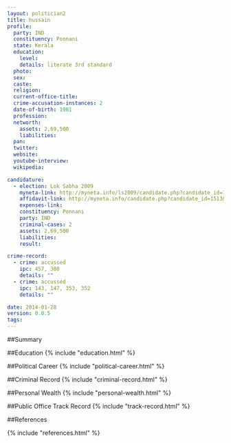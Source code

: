 ```yaml
---
layout: politician2
title: hussain
profile: 
  party: IND
  constituency: Ponnani
  state: Kerala
  education: 
    level: 
    details: literate 3rd standard
  photo: 
  sex: 
  caste: 
  religion: 
  current-office-title: 
  crime-accusation-instances: 2
  date-of-birth: 1981
  profession: 
  networth: 
    assets: 2,69,500
    liabilities: 
  pan: 
  twitter: 
  website: 
  youtube-interview: 
  wikipedia: 

candidature: 
  - election: Lok Sabha 2009
    myneta-link: http://myneta.info/ls2009/candidate.php?candidate_id=1513
    affidavit-link: http://myneta.info/candidate.php?candidate_id=1513&scan=original
    expenses-link: 
    constituency: Ponnani 
    party: IND
    criminal-cases: 2
    assets: 2,69,500
    liabilities: 
    result:  

crime-record: 
  - crime: accussed
    ipc: 457, 380
    details: "" 
  - crime: accussed
    ipc: 143, 147, 353, 352
    details: "" 

date: 2014-01-28
version: 0.0.5
tags: 
---
```

##Summary


##Education
{% include "education.html" %}


##Political Career
{% include "political-career.html" %}


##Criminal Record
{% include "criminal-record.html" %}


##Personal Wealth
{% include "personal-wealth.html" %}


##Public Office Track Record
{% include "track-record.html" %}


##References


{% include "references.html" %}